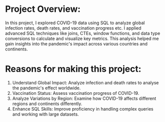 # Project Overview:
In this project, I explored COVID-19 data using SQL to analyze global infection rates, death rates, and vaccination progress etc. I applied advanced SQL techniques like joins, CTEs, window functions, and data type conversions to calculate and visualize key metrics. This analysis helped me gain insights into the pandemic's impact across various countries and continents.

# Reasons for making this project:
1) Understand Global Impact: Analyze infection and death rates to analyse the pandemic's effect worldwide.
2) Vaccination Status: Assess vaccination progress of COVID-19.
3) Analyze Variations by Region: Examine how COVID-19 affects different regions and continents differently.
4) Enhance SQL Skills: Improve proficiency in handling complex queries and working with large datasets.

# 
